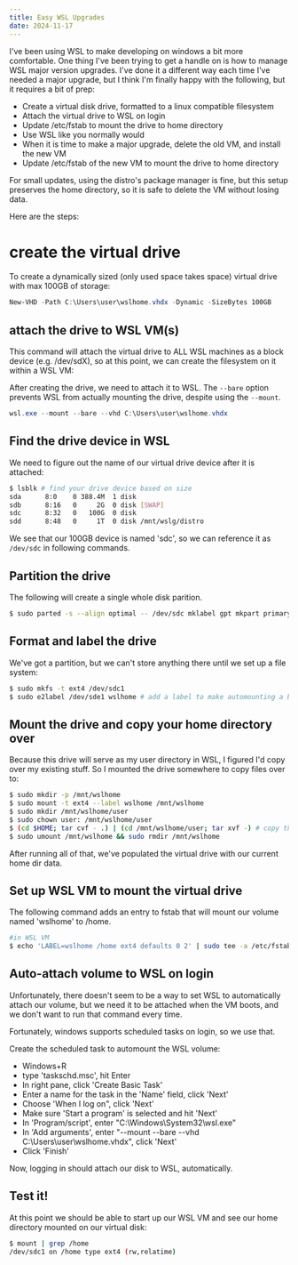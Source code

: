 ```yaml
---
title: Easy WSL Upgrades
date: 2024-11-17
---
```


I've been using WSL to make developing on windows a bit more comfortable. One thing I've been trying to get a handle on is how to manage WSL major version upgrades. I've done it a different way each time I've needed a major upgrade, but I think I'm finally happy with the following, but it requires a bit of prep:

* Create a virtual disk drive, formatted to a linux compatible filesystem
* Attach the virtual drive to WSL on login
* Update /etc/fstab to mount the drive to home directory
* Use WSL like you normally would
* When it is time to make a major upgrade, delete the old VM, and install the new VM
* Update /etc/fstab of the new VM to mount the drive to home directory

For small updates, using the distro's package manager is fine, but this setup preserves the home directory, so it is safe to delete the VM without losing data.

Here are the steps: 

# create the virtual drive

To create a dynamically sized (only used space takes space) virtual drive with max 100GB of storage:

```powershell
New-VHD -Path C:\Users\user\wslhome.vhdx -Dynamic -SizeBytes 100GB
```

## attach the drive to WSL VM(s)

This command will attach the virtual drive to ALL WSL machines as a block device (e.g. /dev/sdX), so at this point, we can create the filesystem on it within a WSL VM:

After creating the drive, we need to attach it to WSL. The `--bare` option prevents WSL from actually mounting the drive, despite using the `--mount`.

```powershell
wsl.exe --mount --bare --vhd C:\Users\user\wslhome.vhdx
```

## Find the drive device in WSL

We need to figure out the name of our virtual drive device after it is attached:

```bash
$ lsblk # find your drive device based on size
sda      8:0    0 388.4M  1 disk
sdb      8:16   0     2G  0 disk [SWAP]
sdc      8:32   0   100G  0 disk
sdd      8:48   0     1T  0 disk /mnt/wslg/distro
```

We see that our 100GB device is named 'sdc', so we can reference it as `/dev/sdc` in following commands.


## Partition the drive

The following will create a single whole disk parition.

```bash
$ sudo parted -s --align optimal -- /dev/sdc mklabel gpt mkpart primary ext4 0% 100%
```

## Format and label the drive

We've got a partition, but we can't store anything there until we set up a file system:

```bash
$ sudo mkfs -t ext4 /dev/sdc1
$ sudo e2label /dev/sde1 wslhome # add a label to make automounting a bit easier
```

## Mount the drive and copy your home directory over

Because this drive will serve as my user directory in WSL, I figured I'd copy over my existing stuff. So I mounted the drive somewhere to copy files over to:

```bash
$ sudo mkdir -p /mnt/wslhome
$ sudo mount -t ext4 --label wslhome /mnt/wslhome
$ sudo mkdir /mnt/wslhome/user
$ sudo chown user: /mnt/wslhome/user
$ (cd $HOME; tar cvf - .) | (cd /mnt/wslhome/user; tar xvf -) # copy the entire home dir to new volume
$ sudo umount /mnt/wslhome && sudo rmdir /mnt/wslhome
```

After running all of that, we've populated the virtual drive with our current home dir data.

## Set up WSL VM to mount the virtual drive

The following command adds an entry to fstab that will mount our volume named 'wslhome' to /home. 

```bash
#in WSL VM
$ echo 'LABEL=wslhome /home ext4 defaults 0 2' | sudo tee -a /etc/fstab 1>/dev/null
```

## Auto-attach volume to WSL on login

Unfortunately, there doesn't seem to be a way to set WSL to automatically attach our volume, but we need it to be attached when the VM boots, and we don't want to run that command every time.

Fortunately, windows supports scheduled tasks on login, so we use that.

Create the scheduled task to automount the WSL volume:

* Windows+R
* type 'taskschd.msc', hit Enter
* In right pane, click 'Create Basic Task'
* Enter a name for the task in the 'Name' field, click 'Next'
* Choose 'When I log on", click 'Next' 
* Make sure 'Start a program' is selected and hit 'Next'
* In 'Program/script', enter "C:\Windows\System32\wsl.exe" 
* In 'Add arguments', enter "--mount --bare --vhd C:\Users\user\wslhome.vhdx", click 'Next'
* Click 'Finish'

Now, logging in should attach our disk to WSL, automatically.

## Test it!

At this point we should be able to start up our WSL VM and see our home directory mounted on our virtual disk:

```bash
$ mount | grep /home
/dev/sdc1 on /home type ext4 (rw,relatime)
```

